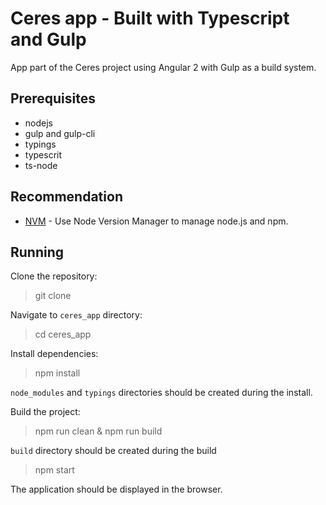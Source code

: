 Ceres app - Built with Typescript and Gulp
==========================================

App part of the Ceres project using Angular 2 with Gulp as a build system.

Prerequisites
-------------

- nodejs
- gulp and gulp-cli
- typings
- typescrit
- ts-node

Recommendation
--------------

*   [NVM](https://github.com/creationix/nvm) - Use Node Version Manager to manage node.js and npm.


Running
-------

Clone the repository:

> git clone

Navigate to `ceres_app` directory:

> cd ceres_app

Install dependencies:

> npm install

`node_modules` and `typings` directories should be created during the install.

Build the project:

> npm run clean & npm run build

`build` directory should be created during the build

> npm start

The application should be displayed in the browser.
